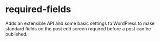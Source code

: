 required-fields
===============

Adds an extensible API and some basic settings to WordPress to make standard fields on the post edit screen required before a post can be published.